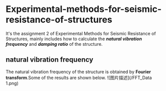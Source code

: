 # Experimental-methods-for-seismic-resistance-of-structures
It's the assignment 2 of Experimental Methods for Seismic Resistance of Structures, mainly includes how to calculate the ***natural vibration frequency*** and ***damping ratio*** of the structure.
## natural vibration frequency
The natural vibration frequency of the structure is obtained by **Fourier transform**.Some of the results are shown below.
![图片描述](/FFT_Data 1.png)
